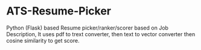 # ATS-Resume-Picker
Python (Flask) based Resume picker/ranker/scorer based on Job Description, It uses pdf to trext converter, then text to vector converter then cosine similarity to get score.

